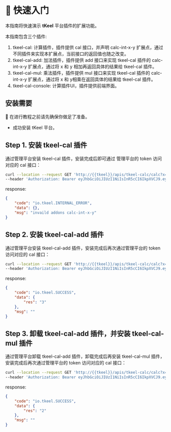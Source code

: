 # 🚪 快速入门

本指南将快速演示 **tKeel** 平台插件的扩展功能。

本指南包含三个插件:
1. tkeel-cal: 计算插件，插件提供 cal 接口，并声明 calc-int-x-y 扩展点，通过不同插件来实现本扩展点，当前接口的返回值也随之改变。
2. tkeel-cal-add: 加法插件，插件提供 add 接口来实现 tkeel-cal 插件的 calc-int-x-y 扩展点，通过将 x 和 y 相加再返回具体的结果给 tkeel-cal 插件。
3. tkeel-cal-mul: 乘法插件，插件提供 mul 接口来实现 tkeel-cal 插件的 calc-int-x-y 扩展点，通过将 x 和 y相乘在返回具体的结果给 tkeel-cal 插件。
4. tkeel-cal-console: 计算插件UI，插件提供前端界面。

## 安装需要
🔧 在进行教程之前请先确保你做足了准备。
* 成功安装 tKeel 平台。

## Step 1. 安装 tkeel-cal 插件
通过管理平台安装 tkeel-cal 插件，安装完成后即可通过 管理平台的 token 访问对应的 cal 接口：
```bash
curl --location --request GET 'http://{{tkeel}}/apis/tkeel-calc/calc?x=1&y=2' \
--header 'Authorization: Bearer eyJhbGciOiJIUzI1NiIsInR5cCI6IkpXVCJ9.eyJhdWQiOiJ0S2VlbCIsImV4cCI6IjIwMjItMDQtMTFUMDg6NTA6MTIuOTIzNTk1NjY3WiIsImlhdCI6IjIwMjItMDQtMTFUMDc6NTA6MTIuOTIzNTk1NjY3WiIsImlzcyI6InJ1ZGRlciIsImp0aSI6IjZlM2NkYmMzLTNkZjItNDkwMS04NzIzLTdiMTg3ZWNiMWY4NyIsIm5iZiI6IjIwMjItMDQtMTFUMDc6NTA6MTIuOTIzNTk1NjY3WiIsInN1YiI6ImFkbWluIn0.kjqjq_zB8iEm3pZGb7f31PiPVK2xrvkQ2XypadYYQnQ'
```

response:
```json
{
    "code": "io.tkeel.INTERNAL_ERROR",
    "data": {},
    "msg": "invaild addons calc-int-x-y"
}
```

## Step 2. 安装 tkeel-cal-add 插件
通过管理平台安装 tkeel-cal-add 插件，安装完成后再次通过管理平台的 token 访问对应的 cal 接口：
```bash
curl --location --request GET 'http://{{tkeel}}/apis/tkeel-calc/calc?x=1&y=2' \
--header 'Authorization: Bearer eyJhbGciOiJIUzI1NiIsInR5cCI6IkpXVCJ9.eyJhdWQiOiJ0S2VlbCIsImV4cCI6IjIwMjItMDQtMTFUMDg6NTA6MTIuOTIzNTk1NjY3WiIsImlhdCI6IjIwMjItMDQtMTFUMDc6NTA6MTIuOTIzNTk1NjY3WiIsImlzcyI6InJ1ZGRlciIsImp0aSI6IjZlM2NkYmMzLTNkZjItNDkwMS04NzIzLTdiMTg3ZWNiMWY4NyIsIm5iZiI6IjIwMjItMDQtMTFUMDc6NTA6MTIuOTIzNTk1NjY3WiIsInN1YiI6ImFkbWluIn0.kjqjq_zB8iEm3pZGb7f31PiPVK2xrvkQ2XypadYYQnQ'
```

response:
```json
{
    "code": "io.tkeel.SUCCESS",
    "data": {
        "res": "3"
    },
    "msg": ""
}
```

## Step 3. 卸载 tkeel-cal-add 插件，并安装 tkeel-cal-mul 插件
通过管理平台卸载 tkeel-cal-add 插件，卸载完成后再安装 tkeel-cal-mul 插件，安装完成后再次通过管理平台的 token 访问对应的 cal 接口：
```bash
curl --location --request GET 'http://{{tkeel}}/apis/tkeel-calc/calc?x=1&y=2' \
--header 'Authorization: Bearer eyJhbGciOiJIUzI1NiIsInR5cCI6IkpXVCJ9.eyJhdWQiOiJ0S2VlbCIsImV4cCI6IjIwMjItMDQtMTFUMDg6NTA6MTIuOTIzNTk1NjY3WiIsImlhdCI6IjIwMjItMDQtMTFUMDc6NTA6MTIuOTIzNTk1NjY3WiIsImlzcyI6InJ1ZGRlciIsImp0aSI6IjZlM2NkYmMzLTNkZjItNDkwMS04NzIzLTdiMTg3ZWNiMWY4NyIsIm5iZiI6IjIwMjItMDQtMTFUMDc6NTA6MTIuOTIzNTk1NjY3WiIsInN1YiI6ImFkbWluIn0.kjqjq_zB8iEm3pZGb7f31PiPVK2xrvkQ2XypadYYQnQ'
```

response:
```json
{
    "code": "io.tkeel.SUCCESS",
    "data": {
        "res": "2"
    },
    "msg": ""
}
```